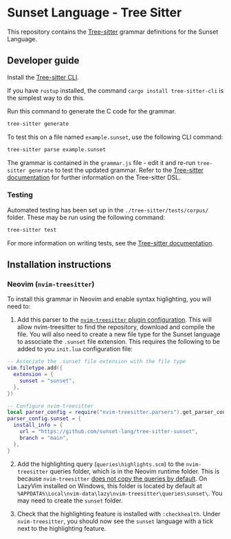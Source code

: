# Sunset Language - Tree Sitter

This repository contains the [Tree-sitter](https:"//tree-sitter.github.io/tree-sitter") grammar definitions for the Sunset Language.

## Developer guide

Install the [Tree-sitter CLI](https://github.com/tree-sitter/tree-sitter/tree/master/cli).

If you have `rustup` installed, the command `cargo install tree-sitter-cli` is the simplest way to do this.

Run this command to generate the C code for the grammar.

```bash
tree-sitter generate
```

To test this on a file named `example.sunset`, use the following CLI command:

```bash
tree-sitter parse example.sunset
```

The grammar is contained in the `grammar.js` file - edit it and re-run `tree-sitter generate` to test the updated grammar. Refer to the [Tree-sitter documentation](https://tree-sitter.github.io/tree-sitter/creating-parsers/3-writing-the-grammar.html) for further information on the Tree-sitter DSL.

### Testing

Automated testing has been set up in the `./tree-sitter/tests/corpus/` folder. These may be run using the following command:

```bash
tree-sitter test
```

For more information on writing tests, see the [Tree-sitter documentation](https://tree-sitter.github.io/tree-sitter/creating-parsers/5-writing-tests.html).

## Installation instructions

### Neovim (`nvim-treesitter`)

To install this grammar in Neovim and enable syntax higlighting, you will need to:

1. Add this parser to the [`nvim-treesitter` plugin configuration](https://github.com/nvim-treesitter/nvim-treesitter?tab=readme-ov-file#adding-parsers).
This will allow nvim-treesitter to find the repository, download and compile the file.
You will also need to create a new file type for the Sunset language to associate the `.sunset` file extension.
This requires the following to be added to you `init.lua` configuration file:

```lua
-- Associate the .sunset file extension with the file type
vim.filetype.add({
  extension = {
    sunset = "sunset",
  },
})

-- Configure nvim-treesitter
local parser_config = require("nvim-treesitter.parsers").get_parser_configs()
parser_config.sunset = {
  install_info = {
    url = "https://github.com/sunset-lang/tree-sitter-sunset",
    branch = "main",
  },
}
```

2. Add the highlighting query (`queries\highlights.scm`) to the `nvim-treesitter` queries folder, which is in the Neovim runtime folder.
This is because `nvim-treesitter` [does not copy the queries by default](https://github.com/nvim-treesitter/nvim-treesitter?tab=readme-ov-file#adding-queries).
On LazyVim installed on Windows, this folder is located by default at `%APPDATA%\Local\nvim-data\lazy\nvim-treesitter\queries\sunset\`. You may need to create the `sunset` folder.

3. Check that the highlighting feature is installed with `:checkhealth`. Under `nvim-treesitter`, you should now see the `sunset` language with a tick next to the highlighting feature.

